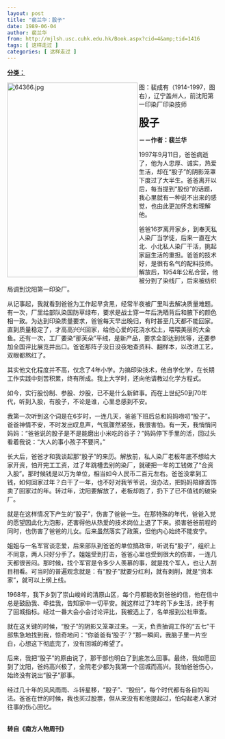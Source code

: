 ```yaml
---
layout: post
title: "裴兰华：股子"
date: 1989-06-04
author: 裴兰华
from: http://mjlsh.usc.cuhk.edu.hk/Book.aspx?cid=4&amp;tid=1416
tags: [ 这样走过 ]
categories: [ 这样走过 ]
---
```


<div style="margin: 15px 10px 10px 0px;">
<div>
<span id="ctl00_ContentPlaceHolder1_chapter1_SubjectLabel" style="font-weight:bold;text-decoration:underline;">
   分类：
  </span>
</div>
<p>
<img align="left" alt="64366.jpg" border="0" height="454" src="https://i.imgur.com/6oiPhP6.jpeg" width="305"/>
</p>
<p>
</p>
<p>
  图：裴成有（1914-1997，图右），辽宁盖州人，前沈阳第一印染厂印染技师
 </p>
<p>
</p>
<p>
</p>
<p>
<strong>
<font size="5">
    股子
   </font>
</strong>
</p>
<p>
<strong>
   －－作者：裴兰华
  </strong>
</p>
<p>
  1997年9月11日，爸爸病逝了，他为人忠厚、诚实，热爱生活，却在“股子”的阴影笼罩下度过了大半生。爸爸离开以后，每当提到“股份”的话题，我心里就有一种说不出来的感觉，也由此更加怀念和理解他。
 </p>
<p>
  爸爸16岁离开家乡，到奉天私人染厂当学徒，后来一直在大北、小北私人染厂干活，挑起家庭生活的重担。爸爸的技术好，是很有名气的配料技师。解放后，1954年公私合营，他被分到了染线厂，后来被纺织局调到沈阳第一印染厂。
 </p>
<p>
  从记事起，我就看到爸爸为工作起早贪黑，经常半夜被厂里叫去解决质量难题。有一次，厂里给部队染国防草绿布，要求是战士穿一年后洗晒背后和腋下的颜色相一致。为达到印染质量要求，爸爸每天早出晚归，有时甚至几天都不能回家。直到质量稳定了，才高高兴兴回家，给他心爱的花浇水松土，喂喂美丽的大金鱼。还有一次，工厂要染“那芙朵”平绒，是新产品，要求全部达到优等，还要参加全国评比展览并出口。爸爸那阵子没日没夜地查资料、翻样本，以改进工艺，双眼都熬红了。
 </p>
<p>
  其实他文化程度并不高，仅念了4年小学。为搞印染技术，他自学化学，在长期工作实践中刻苦积累，终有所成。我上大学时，还向他请教过化学方程式。
 </p>
<p>
  如今，实行股份制、参股、炒股，已不是什么新鲜事。而在上世纪50到70年代，听到入股，有股子，不论是谁，心里总感到不安。
 </p>
<p>
  我第一次听到这个词是在6岁时，一连几天，爸爸下班后总和妈妈唠叨“股子”。爸爸神情不安，不时发出叹息声，气氛骤然紧张，我很害怕。有一天，我悄悄问妈妈：“爸爸说的股子是不是能磨出小米吃的谷子？”妈妈停下手里的活，回过头看着我说：“大人的事小孩子不要问。”
 </p>
<p>
  长大后，爸爸才和我谈起那“股子”的来历。解放前，私人染厂老板年底不想给大家开资，怕开完工工资，过了年跳槽去别的染厂，就硬把一年的工钱做了“合资入股”。那时候钱是以万为单位，相当如今人民币二百元左右。爸爸没拿到工钱，如何回家过年？白干了一年，也不好对我爷爷说，没办法，把妈妈陪嫁首饰卖了回家过的年。转过年，沈阳要解放了，老板却跑了，扔下了已不值钱的破染厂。
 </p>
<p>
  就是在这样情况下产生的“股子”，伤害了爸爸一生。在那特殊的年代，爸爸入党的愿望因此化为泡影，还害得他从热爱的技术岗位上退了下来。损害爸爸前程的同时，也伤害了爸爸的儿女。后来虽然落实了政策，但他内心始终不能安宁。
 </p>
<p>
  姐姐与一名军官谈恋爱，后来部队到爸爸的单位搞政审，听说有“股子”，组织上不同意，两人只好分手了。姐姐受到打击，爸爸心里也受到很大的伤害，一连几天都很苦闷。那时候，找个军官是令多少人羡慕的事，就是找个军人，也让人刮目相看。可当时的普遍观念就是：有“股子”就要分红利，就有剥削，就是“资本家”，就可以上纲上线。
 </p>
<p>
  1968年，我下乡到了崇山峻岭的清原山区，每个月都能收到爸爸的信，他在信中总是鼓励我、牵挂我，告知家中一切平安。就这样过了3年的下乡生活，终于有了回城指标。经过一番大会小会讨论评比，我被选上了，名单报到公社审查。
 </p>
<p>
  就在这关键的时候，“股子”的阴影又笼罩过来。一天，负责抽调工作的“五七”干部焦急地找到我，惊奇地问：“你爸爸有‘股子’？”那一瞬间，我脑子里一片空白，心想这下彻底完了，没有回城的希望了。
 </p>
<p>
  后来，我把“股子”的原由说了，那干部也明白了到底怎么回事。最终，我如愿回到了沈阳，爸妈高兴极了，全院老少都为我第一个回城而高兴。我怕爸爸伤心，始终没有说出“股子”那事。
 </p>
<p>
  经过几十年的风风雨雨、斗转星移，“股子”、“股份”，每个时代都有各自的叫法。爸爸在世的时候，我也买过股票，但从来没有和他提起过，怕勾起老人家对往事的伤心回忆。
 </p>
<p>
<br/>
<strong>
   转自《南方人物周刊》
  </strong>
</p>
</div>
